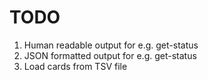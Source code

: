 # TODO

1. Human readable output for e.g. get-status
2. JSON formatted output for e.g. get-status
3. Load cards from TSV file

